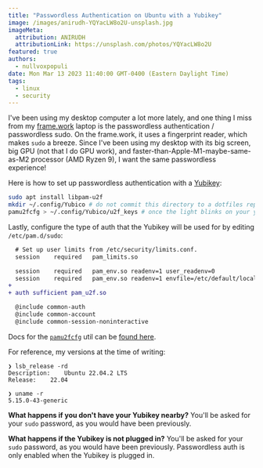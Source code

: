 ```yaml
---
title: "Passwordless Authentication on Ubuntu with a Yubikey"
image: /images/anirudh-YQYacLW8o2U-unsplash.jpg
imageMeta:
  attribution: ANIRUDH 
  attributionLink: https://unsplash.com/photos/YQYacLW8o2U 
featured: true
authors:
  - nullvoxpopuli
date: Mon Mar 13 2023 11:40:00 GMT-0400 (Eastern Daylight Time)
tags:
  - linux
  - security
---
```



I've been using my desktop computer a lot more lately, and one thing I miss from my [frame.work](https://frame.work/) laptop is the passwordless authentication / passwordless sudo.
On the frame.work, it uses a fingerprint reader, which makes `sudo` a breeze. Since I've been using my desktop with its big screen, big GPU (not that I do GPU work), and faster-than-Apple-M1-maybe-same-as-M2 processor (AMD Ryzen 9), I want the same passwordless experience!

Here is how to set up passwordless authentication with a [Yubikey](https://www.yubico.com/products/yubikey-5-overview/):

```bash
sudo apt install libpam-u2f
mkdir ~/.config/Yubico # do not commit this directory to a dotfiles repo or anything like that
pamu2fcfg > ~/.config/Yubico/u2f_keys # once the light blinks on your yubikey, press the button
```

Lastly, configure the type of auth that the Yubikey will be used for by editing `/etc/pam.d/sudo`:
```diff
  # Set up user limits from /etc/security/limits.conf.
  session    required   pam_limits.so

  session    required   pam_env.so readenv=1 user_readenv=0
  session    required   pam_env.so readenv=1 envfile=/etc/default/locale user_readenv=0
+
+ auth sufficient pam_u2f.so

  @include common-auth
  @include common-account
  @include common-session-noninteractive
```

Docs for the [`pamu2fcfg`](https://packages.ubuntu.com/jammy/pamu2fcfg) util can be [found here](https://developers.yubico.com/pam-u2f/Manuals/pamu2fcfg.1.html).

For reference, my versions at the time of writing:
```
❯ lsb_release -rd
Description:	Ubuntu 22.04.2 LTS
Release:	22.04

❯ uname -r
5.15.0-43-generic
```


**What happens if you don't have your Yubikey nearby?**
You'll be asked for your `sudo` password, as you would have been previously.


**What happens if the Yubikey is not plugged in?**
You'll be asked for your `sudo` password, as you would have been previously. 
Passwordless auth is only enabled when the Yubikey is plugged in.
